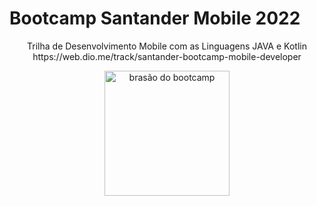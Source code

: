 # Bootcamp Santander Mobile 2022

<div align=center>
<p>Trilha de Desenvolvimento Mobile com as Linguagens JAVA e Kotlin
https://web.dio.me/track/santander-bootcamp-mobile-developer</p>
<img width="200" height="200" alt="brasão do bootcamp" src="https://hermes.digitalinnovation.one/tracks/87136efb-f048-4304-81c4-f21a7654920b.png">
</div>